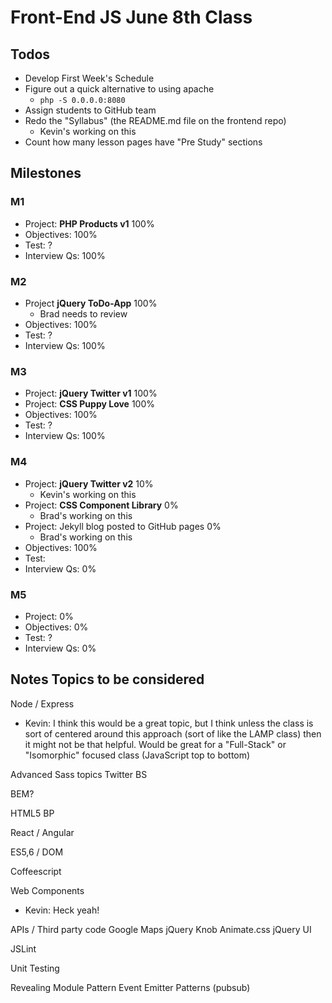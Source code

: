 # Front-End JS June 8th Class

## Todos

- Develop First Week's Schedule
- Figure out a quick alternative to using apache
    - `php -S 0.0.0.0:8080`
- Assign students to GitHub team
- Redo the "Syllabus" (the README.md file on the frontend repo)
    - Kevin's working on this
- Count how many lesson pages have "Pre Study" sections

## Milestones

### M1
- Project: **PHP Products v1** 100%
- Objectives: 100%
- Test: ?
- Interview Qs: 100%

### M2
- Project **jQuery ToDo-App** 100%
    - Brad needs to review
- Objectives: 100%
- Test: ?
- Interview Qs: 100%

### M3
- Project: **jQuery Twitter v1** 100%
- Project: **CSS Puppy Love** 100%
- Objectives: 100%
- Test: ?
- Interview Qs: 100%

### M4
- Project: **jQuery Twitter v2** 10%
    - Kevin's working on this
- Project: **CSS Component Library** 0%
    - Brad's working on this
- Project: Jekyll blog posted to GitHub pages 0%
    - Brad's working on this
- Objectives: 100%
- Test:
- Interview Qs: 0%

### M5
- Project: 0%
- Objectives: 0%
- Test: ?
- Interview Qs: 0%





## Notes Topics to be considered

Node / Express
- Kevin: I think this would be a great topic, but I think unless the class is sort of centered around this approach (sort of like the LAMP class) then it might not be that helpful. Would be great for a "Full-Stack" or "Isomorphic" focused class (JavaScript top to bottom)

Advanced Sass topics
Twitter BS

BEM?

HTML5 BP


React / Angular

ES5,6 / DOM

Coffeescript

Web Components
- Kevin: Heck yeah!

APIs / Third party code
    Google Maps
    jQuery Knob
    Animate.css
    jQuery UI

JSLint

Unit Testing

Revealing Module Pattern
Event Emitter Patterns (pubsub)
